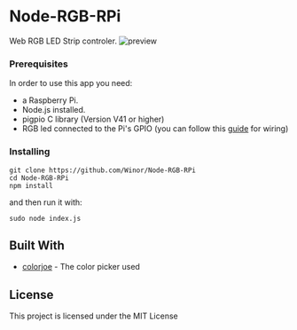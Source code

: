 # Node-RGB-RPi
Web RGB LED Strip controler.
![preview](http://i.imgur.com/skpYggc.png)

### Prerequisites

In order to use this app you need:
* a Raspberry Pi.
* Node.js installed.
* pigpio C library (Version V41 or higher)
* RGB led connected to the Pi's GPIO (you can follow this [guide](http://dordnung.de/raspberrypi-ledstrip/) for wiring)

### Installing

```
git clone https://github.com/Winor/Node-RGB-RPi
cd Node-RGB-RPi
npm install
```
and then run it with:
```
sudo node index.js
```

## Built With

* [colorjoe](https://github.com/bebraw/colorjoe) - The color picker used

## License

This project is licensed under the MIT License
